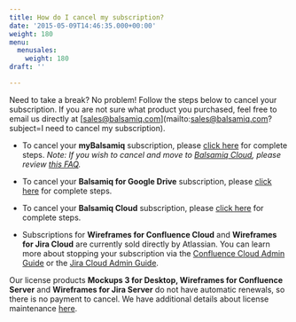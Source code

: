 ```yaml
---
title: How do I cancel my subscription?
date: '2015-05-09T14:46:35.000+00:00'
weight: 180
menu:
  menusales:
    weight: 180
draft: ''

---
```


Need to take a break? No problem! Follow the steps below to cancel your subscription. If you are not sure what product you purchased, feel free to email us directly at [sales@balsamiq.com](mailto:sales@balsamiq.com?subject=I need to cancel my subscription).

* To cancel your **myBalsamiq** subscription, please [click here](/sales/mybsubscriptions/#stopping-your-subscription) for complete steps. _Note: If you wish to cancel and move to [Balsamiq Cloud](https://balsamiq.cloud/), please review [this FAQ](/sales/mybtocloud/)._

* To cancel your **Balsamiq for Google Drive** subscription, please [click here](/sales/gdrivesubscription/#stopping-your-subscription) for complete steps.

* To cancel your **Balsamiq Cloud** subscription, please [click here](/sales/cloudsubscriptions/#stopping-your-subscription) for complete steps.

* Subscriptions for **Wireframes for Confluence Cloud** and **Wireframes for Jira Cloud** are currently sold directly by Atlassian. You can learn more about stopping your subscription via the [Confluence Cloud Admin Guide](https://docs.balsamiq.com/confluence/cloud/admin-guide-cloud/) or the  [Jira Cloud Admin Guide](https://docs.balsamiq.com/jira/cloud/admin-guide-cloud/).

Our license products **Mockups 3 for Desktop, Wireframes for Confluence Server** and **Wireframes for Jira Server** do not have automatic renewals, so there is no payment to cancel. We have additional details about license maintenance [here](/sales/maintenance/).
